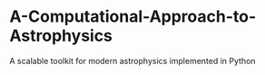 # A-Computational-Approach-to-Astrophysics
A scalable toolkit for modern astrophysics implemented in Python

